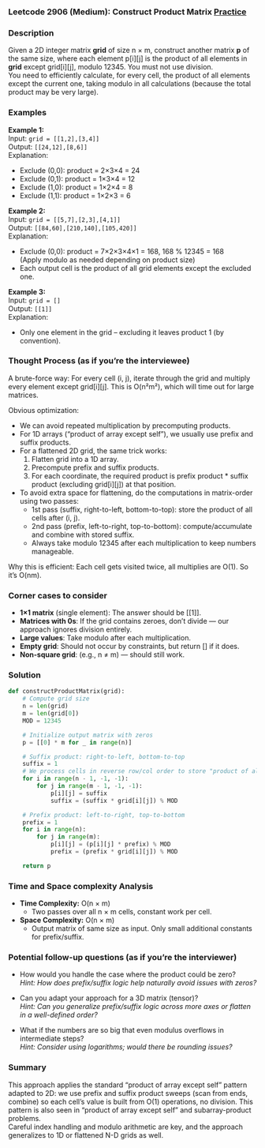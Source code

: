 ### Leetcode 2906 (Medium): Construct Product Matrix [Practice](https://leetcode.com/problems/construct-product-matrix)

### Description  
Given a 2D integer matrix **grid** of size n × m, construct another matrix **p** of the same size, where each element p[i][j] is the product of all elements in **grid** except grid[i][j], modulo 12345. You must not use division.  
You need to efficiently calculate, for every cell, the product of all elements except the current one, taking modulo in all calculations (because the total product may be very large).

### Examples  

**Example 1:**  
Input: `grid = [[1,2],[3,4]]`  
Output: `[[24,12],[8,6]]`  
Explanation:  
- Exclude (0,0): product = 2×3×4 = 24  
- Exclude (0,1): product = 1×3×4 = 12  
- Exclude (1,0): product = 1×2×4 = 8  
- Exclude (1,1): product = 1×2×3 = 6  

**Example 2:**  
Input: `grid = [[5,7],[2,3],[4,1]]`  
Output: `[[84,60],[210,140],[105,420]]`  
Explanation:  
- Exclude (0,0): product = 7×2×3×4×1 = 168, 168 % 12345 = 168  
  (Apply modulo as needed depending on product size)  
- Each output cell is the product of all grid elements except the excluded one.

**Example 3:**  
Input: `grid = []`  
Output: `[[1]]`  
Explanation:  
- Only one element in the grid – excluding it leaves product 1 (by convention).

### Thought Process (as if you’re the interviewee)  
A brute-force way: For every cell (i, j), iterate through the grid and multiply every element except grid[i][j]. This is O(n²m²), which will time out for large matrices.

Obvious optimization:  
- We can avoid repeated multiplication by precomputing products.
- For 1D arrays (“product of array except self”), we usually use prefix and suffix products.
- For a flattened 2D grid, the same trick works:  
    1. Flatten grid into a 1D array.  
    2. Precompute prefix and suffix products.  
    3. For each coordinate, the required product is prefix product \* suffix product (excluding grid[i][j]) at that position.
- To avoid extra space for flattening, do the computations in matrix-order using two passes:
    - 1st pass (suffix, right-to-left, bottom-to-top): store the product of all cells after (i, j).
    - 2nd pass (prefix, left-to-right, top-to-bottom): compute/accumulate and combine with stored suffix.
    - Always take modulo 12345 after each multiplication to keep numbers manageable.

Why this is efficient: Each cell gets visited twice, all multiplies are O(1). So it’s O(nm).

### Corner cases to consider  
- **1×1 matrix** (single element): The answer should be [[1]].
- **Matrices with 0s**: If the grid contains zeroes, don’t divide — our approach ignores division entirely.
- **Large values**: Take modulo after each multiplication.
- **Empty grid**: Should not occur by constraints, but return [] if it does.
- **Non-square grid**: (e.g., n ≠ m) — should still work.

### Solution

```python
def constructProductMatrix(grid):
    # Compute grid size
    n = len(grid)
    m = len(grid[0])
    MOD = 12345

    # Initialize output matrix with zeros
    p = [[0] * m for _ in range(n)]

    # Suffix product: right-to-left, bottom-to-top
    suffix = 1
    # We process cells in reverse row/col order to store "product of all after"
    for i in range(n - 1, -1, -1):
        for j in range(m - 1, -1, -1):
            p[i][j] = suffix
            suffix = (suffix * grid[i][j]) % MOD

    # Prefix product: left-to-right, top-to-bottom
    prefix = 1
    for i in range(n):
        for j in range(m):
            p[i][j] = (p[i][j] * prefix) % MOD
            prefix = (prefix * grid[i][j]) % MOD

    return p
```

### Time and Space complexity Analysis  

- **Time Complexity:** O(n × m)  
    - Two passes over all n × m cells, constant work per cell.
- **Space Complexity:** O(n × m)  
    - Output matrix of same size as input. Only small additional constants for prefix/suffix.

### Potential follow-up questions (as if you’re the interviewer)  

- How would you handle the case where the product could be zero?  
  *Hint: How does prefix/suffix logic help naturally avoid issues with zeros?*

- Can you adapt your approach for a 3D matrix (tensor)?  
  *Hint: Can you generalize prefix/suffix logic across more axes or flatten in a well-defined order?*

- What if the numbers are so big that even modulus overflows in intermediate steps?  
  *Hint: Consider using logarithms; would there be rounding issues?*

### Summary
This approach applies the standard “product of array except self” pattern adapted to 2D: we use prefix and suffix product sweeps (scan from ends, combine) so each cell’s value is built from O(1) operations, no division. This pattern is also seen in “product of array except self” and subarray-product problems.  
Careful index handling and modulo arithmetic are key, and the approach generalizes to 1D or flattened N-D grids as well.